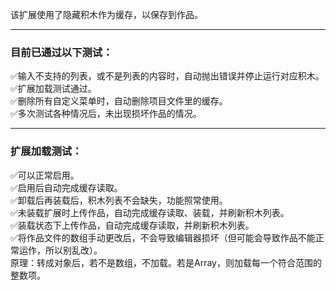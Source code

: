 
该扩展使用了隐藏积木作为缓存，以保存到作品。
***

### 目前已通过以下测试：  
[]()
✅输入不支持的列表，或不是列表的内容时，自动抛出错误并停止运行对应积木。  
✅扩展加载测试通过。  
✅删除所有自定义菜单时，自动删除项目文件里的缓存。  
✅多次测试各种情况后，未出现损坏作品的情况。  

***
### 扩展加载测试：
[]()
✅可以正常启用。  
✅启用后自动完成缓存读取。  
✅卸载后再装载后，积木列表不会缺失，功能照常使用。  
✅未装载扩展时上传作品，自动完成缓存读取、装载，并刷新积木列表。  
✅装载状态下上传作品，自动完成缓存读取，并刷新积木列表。  
✅将作品文件的数组手动更改后，不会导致编辑器损坏（但可能会导致作品不能正常运作，所以别乱改）。  
[]()    原理：转成对象后，若不是数组，不加载。若是Array，则加载每一个符合范围的整数项。